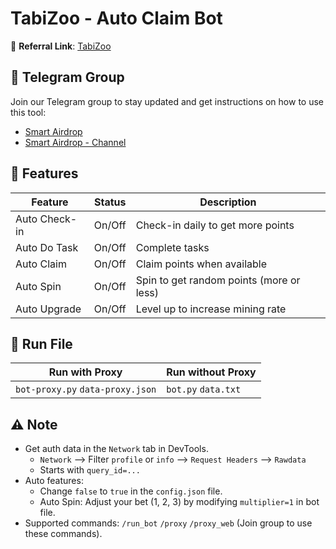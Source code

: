 # TabiZoo - Auto Claim Bot

🔗 **Referral Link**: [TabiZoo](https://t.me/tabizoobot/tabizoo?startapp=A1gqF1)

## 📢 Telegram Group

Join our Telegram group to stay updated and get instructions on how to use this tool:

- [Smart Airdrop](https://t.me/smartairdrop2120)
- [Smart Airdrop - Channel](https://t.me/smartairdrop_channel)

## 🌟 Features

| Feature       | Status | Description                              |
| ------------- | ------ | ---------------------------------------- |
| Auto Check-in | On/Off | Check-in daily to get more points        |
| Auto Do Task  | On/Off | Complete tasks                           |
| Auto Claim    | On/Off | Claim points when available              |
| Auto Spin     | On/Off | Spin to get random points (more or less) |
| Auto Upgrade  | On/Off | Level up to increase mining rate         |

## 🚀 Run File

| Run with Proxy                   | Run without Proxy   |
| -------------------------------- | ------------------- |
| `bot-proxy.py` `data-proxy.json` | `bot.py` `data.txt` |

## ⚠️ Note

- Get auth data in the `Network` tab in DevTools.
  - `Network` --> Filter `profile` or `info` --> `Request Headers` --> `Rawdata`
  - Starts with `query_id=...`
- Auto features:
  - Change `false` to `true` in the `config.json` file.
  - Auto Spin: Adjust your bet (1, 2, 3) by modifying `multiplier=1` in bot file.
- Supported commands: `/run_bot` `/proxy` `/proxy_web` (Join group to use these commands).
